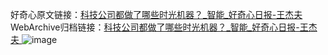 好奇心原文链接：[科技公司都做了哪些时光机器？_智能_好奇心日报-王杰夫 ](https://www.qdaily.com/articles/10828.html)
WebArchive归档链接：[科技公司都做了哪些时光机器？_智能_好奇心日报-王杰夫 ](http://web.archive.org/web/20190623163251/https://www.qdaily.com/articles/10828.html)
![image](http://ww3.sinaimg.cn/large/007d5XDply1g3wg65w4wbj30u059qhdt)